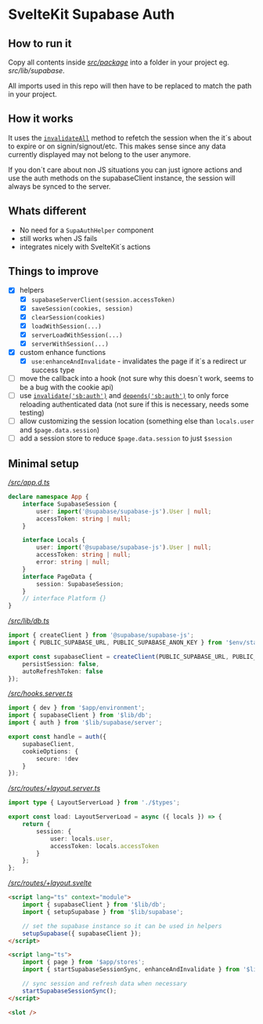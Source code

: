 # SvelteKit Supabase Auth

## How to run it

Copy all contents inside [_src/package_](src/package/) into a folder in your project eg. _src/lib/supabase_.

All imports used in this repo will then have to be replaced to match the path in your project.

## How it works

It uses the [`invalidateAll`](https://kit.svelte.dev/docs/modules#$app-navigation-invalidateall) method to refetch the session when the it´s about to expire or on signin/signout/etc.
This makes sense since any data currently displayed may not belong to the user anymore.

If you don´t care about non JS situations you can just ignore actions and use the auth methods on the supabaseClient instance, the session will always be synced to the server.

## Whats different

- No need for a `SupaAuthHelper` component
- still works when JS fails
- integrates nicely with SvelteKit´s actions

## Things to improve

- [x] helpers
  - [x] `supabaseServerClient(session.accessToken)`
  - [x] `saveSession(cookies, session)`
  - [x] `clearSession(cookies)`
  - [x] `loadWithSession(...)`
  - [x] `serverLoadWithSession(...)`
  - [x] `serverWithSession(...)`
- [x] custom enhance functions
  - [x] `use:enhanceAndInvalidate` - invalidates the page if it´s a redirect ur success type
- [ ] move the callback into a hook (not sure why this doesn´t work, seems to be a bug with the cookie api)
- [ ] use [`invalidate('sb:auth')`](https://kit.svelte.dev/docs/modules#$app-navigation-invalidate) and [`depends('sb:auth')`](https://kit.svelte.dev/docs/load#input-methods-depends) to only force reloading authenticated data (not sure if this is necessary, needs some testing)
- [ ] allow customizing the session location (something else than `locals.user` and `$page.data.session`)
- [ ] add a session store to reduce `$page.data.session` to just `$session`

## Minimal setup

[_/src/app.d.ts_](src/app.d.ts)

```ts
declare namespace App {
	interface SupabaseSession {
		user: import('@supabase/supabase-js').User | null;
		accessToken: string | null;
	}

	interface Locals {
		user: import('@supabase/supabase-js').User | null;
		accessToken: string | null;
		error: string | null;
	}
	interface PageData {
		session: SupabaseSession;
	}
	// interface Platform {}
}
```

[_/src/lib/db.ts_](src/lib/db.ts)

```ts
import { createClient } from '@supabase/supabase-js';
import { PUBLIC_SUPABASE_URL, PUBLIC_SUPABASE_ANON_KEY } from '$env/static/public';

export const supabaseClient = createClient(PUBLIC_SUPABASE_URL, PUBLIC_SUPABASE_ANON_KEY, {
	persistSession: false,
	autoRefreshToken: false
});
```

[_/src/hooks.server.ts_](src/hooks.server.ts)

```ts
import { dev } from '$app/environment';
import { supabaseClient } from '$lib/db';
import { auth } from '$lib/supabase/server';

export const handle = auth({
	supabaseClient,
	cookieOptions: {
		secure: !dev
	}
});
```

[_/src/routes/+layout.server.ts_](src/routes/+layout.server.ts)

```ts
import type { LayoutServerLoad } from './$types';

export const load: LayoutServerLoad = async ({ locals }) => {
	return {
		session: {
			user: locals.user,
			accessToken: locals.accessToken
		}
	};
};
```

[_/src/routes/+layout.svelte_](src/routes/+layout.svelte)

```html
<script lang="ts" context="module">
	import { supabaseClient } from '$lib/db';
	import { setupSupabase } from '$lib/supabase';

	// set the supabase instance so it can be used in helpers
	setupSupabase({ supabaseClient });
</script>

<script lang="ts">
	import { page } from '$app/stores';
	import { startSupabaseSessionSync, enhanceAndInvalidate } from '$lib/supabase';

	// sync session and refresh data when necessary
	startSupabaseSessionSync();
</script>

<slot />
```
